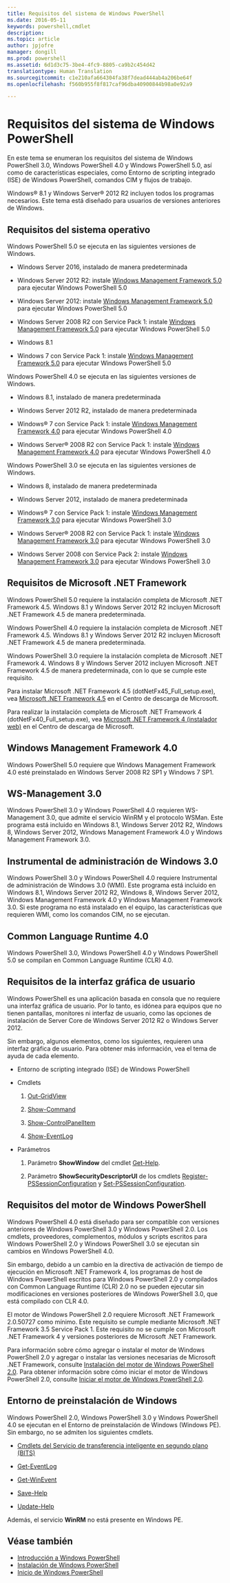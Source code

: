 ```yaml
---
title: Requisitos del sistema de Windows PowerShell
ms.date: 2016-05-11
keywords: powershell,cmdlet
description: 
ms.topic: article
author: jpjofre
manager: dongill
ms.prod: powershell
ms.assetid: 6d1d3c75-3be4-4fc9-8805-ca9b2c454d42
translationtype: Human Translation
ms.sourcegitcommit: c1e210afa664304fa38f7dead444ab4a206be64f
ms.openlocfilehash: f560b955f8f817caf96dba40900844b98a0e92a9

---
```


# <a name="windows-powershell-system-requirements"></a>Requisitos del sistema de Windows PowerShell
En este tema se enumeran los requisitos del sistema de Windows PowerShell 3.0, Windows PowerShell 4.0 y Windows PowerShell 5.0, así como de características especiales, como Entorno de scripting integrado (ISE) de Windows PowerShell, comandos CIM y flujos de trabajo.

Windows® 8.1 y Windows Server® 2012 R2 incluyen todos los programas necesarios. Este tema está diseñado para usuarios de versiones anteriores de Windows.

## <a name="operating-system-requirements"></a>Requisitos del sistema operativo
Windows PowerShell 5.0 se ejecuta en las siguientes versiones de Windows.

-   Windows Server 2016, instalado de manera predeterminada

-   Windows Server 2012 R2: instale [Windows Management Framework 5.0](http://go.microsoft.com/fwlink/?LinkID=242919) para ejecutar Windows PowerShell 5.0

-   Windows Server 2012: instale [Windows Management Framework 5.0](http://go.microsoft.com/fwlink/?LinkID=242919) para ejecutar Windows PowerShell 5.0

-   Windows Server 2008 R2 con Service Pack 1: instale [Windows Management Framework 5.0](http://go.microsoft.com/fwlink/?LinkID=242919) para ejecutar Windows PowerShell 5.0

-   Windows 8.1

-   Windows 7 con Service Pack 1: instale [Windows Management Framework 5.0](http://go.microsoft.com/fwlink/?LinkID=242919) para ejecutar Windows PowerShell 5.0

Windows PowerShell 4.0 se ejecuta en las siguientes versiones de Windows.

-   Windows 8.1, instalado de manera predeterminada

-   Windows Server 2012 R2, instalado de manera predeterminada

-   Windows® 7 con Service Pack 1: instale [Windows Management Framework 4.0](http://go.microsoft.com/fwlink/?LinkId=293881) para ejecutar Windows PowerShell 4.0

-   Windows Server® 2008 R2 con Service Pack 1: instale [Windows Management Framework 4.0](http://go.microsoft.com/fwlink/?LinkId=293881) para ejecutar Windows PowerShell 4.0

Windows PowerShell 3.0 se ejecuta en las siguientes versiones de Windows.

-   Windows 8, instalado de manera predeterminada

-   Windows Server 2012, instalado de manera predeterminada

-   Windows® 7 con Service Pack 1: instale [Windows Management Framework 3.0](http://www.microsoft.com/download/details.aspx?id=34595) para ejecutar Windows PowerShell 3.0

-   Windows Server® 2008 R2 con Service Pack 1: instale [Windows Management Framework 3.0](http://www.microsoft.com/download/details.aspx?id=34595) para ejecutar Windows PowerShell 3.0

-   Windows Server 2008 con Service Pack 2: instale [Windows Management Framework 3.0](http://www.microsoft.com/download/details.aspx?id=34595) para ejecutar Windows PowerShell 3.0

## <a name="microsoft-net-framework-requirements"></a>Requisitos de Microsoft .NET Framework
Windows PowerShell 5.0 requiere la instalación completa de Microsoft .NET Framework 4.5. Windows 8.1 y Windows Server 2012 R2 incluyen Microsoft .NET Framework 4.5 de manera predeterminada.

Windows PowerShell 4.0 requiere la instalación completa de Microsoft .NET Framework 4.5. Windows 8.1 y Windows Server 2012 R2 incluyen Microsoft .NET Framework 4.5 de manera predeterminada.

Windows PowerShell 3.0 requiere la instalación completa de Microsoft .NET Framework 4. Windows 8 y Windows Server 2012 incluyen Microsoft .NET Framework 4.5 de manera predeterminada, con lo que se cumple este requisito.

Para instalar Microsoft .NET Framework 4.5 (dotNetFx45_Full_setup.exe), vea [Microsoft .NET Framework 4.5](http://go.microsoft.com/fwlink/?LinkID=242919) en el Centro de descarga de Microsoft.

Para realizar la instalación completa de Microsoft .NET Framework 4 (dotNetFx40_Full_setup.exe), vea [Microsoft .NET Framework 4 (instalador web)](http://go.microsoft.com/fwlink/?LinkID=212931) en el Centro de descarga de Microsoft.

## <a name="windows-management-framework-40"></a>Windows Management Framework 4.0
Windows PowerShell 5.0 requiere que Windows Management Framework 4.0 esté preinstalado en Windows Server 2008 R2 SP1 y Windows 7 SP1.

## <a name="wsmanagement-30"></a>WS-Management 3.0
Windows PowerShell 3.0 y Windows PowerShell 4.0 requieren WS-Management 3.0, que admite el servicio WinRM y el protocolo WSMan. Este programa está incluido en Windows 8.1, Windows Server 2012 R2, Windows 8, Windows Server 2012, Windows Management Framework 4.0 y Windows Management Framework 3.0.

## <a name="windows-management-instrumentation-30"></a>Instrumental de administración de Windows 3.0
Windows PowerShell 3.0 y Windows PowerShell 4.0 requiere Instrumental de administración de Windows 3.0 (WMI). Este programa está incluido en Windows 8.1, Windows Server 2012 R2, Windows 8, Windows Server 2012, Windows Management Framework 4.0 y Windows Management Framework 3.0. Si este programa no está instalado en el equipo, las características que requieren WMI, como los comandos CIM, no se ejecutan.

## <a name="common-language-runtime-40"></a>Common Language Runtime 4.0
Windows PowerShell 3.0, Windows PowerShell 4.0 y Windows PowerShell 5.0 se compilan en Common Language Runtime (CLR) 4.0.

## <a name="graphical-user-interface-requirements"></a>Requisitos de la interfaz gráfica de usuario
Windows PowerShell es una aplicación basada en consola que no requiere una interfaz gráfica de usuario. Por lo tanto, es idónea para equipos que no tienen pantallas, monitores ni interfaz de usuario, como las opciones de instalación de Server Core de Windows Server 2012 R2 o Windows Server 2012.

Sin embargo, algunos elementos, como los siguientes, requieren una interfaz gráfica de usuario. Para obtener más información, vea el tema de ayuda de cada elemento.

-   Entorno de scripting integrado (ISE) de Windows PowerShell

-   Cmdlets

    1.  [Out-GridView](https://technet.microsoft.com/en-us/library/70915a86-d753-464e-8349-cba02316154c)

    2.  [Show-Command](https://technet.microsoft.com/en-us/library/65bba50b-91a8-49d5-80a2-a30fc684ba41)

    3.  [Show-ControlPanelItem](https://technet.microsoft.com/en-us/library/0685d42c-37cc-498f-acf6-0ecfeb0cb162)

    4.  [Show-EventLog](https://technet.microsoft.com/en-us/library/a3b0f5ad-0438-42c7-915b-d1b4793a431c)

-   Parámetros

    1.  Parámetro **ShowWindow** del cmdlet [Get-Help](https://technet.microsoft.com/en-us/library/1f46eeb4-49d7-4bec-bb29-395d9b42f54a).

    2.  Parámetro **ShowSecurityDescriptorUI** de los cmdlets [Register-PSSessionConfiguration](https://technet.microsoft.com/en-us/library/e9152ae2-bd6d-4056-9bc7-dc1893aa29ea) y [Set-PSSessionConfiguration](https://technet.microsoft.com/en-us/library/b21fbad3-1759-4260-b206-dcb8431cd6ea).

## <a name="windows-powershell-engine-requirements"></a>Requisitos del motor de Windows PowerShell
Windows PowerShell 4.0 está diseñado para ser compatible con versiones anteriores de Windows PowerShell 3.0 y Windows PowerShell 2.0. Los cmdlets, proveedores, complementos, módulos y scripts escritos para Windows PowerShell 2.0 y Windows PowerShell 3.0 se ejecutan sin cambios en Windows PowerShell 4.0.

Sin embargo, debido a un cambio en la directiva de activación de tiempo de ejecución en Microsoft .NET Framework 4, los programas de host de Windows PowerShell escritos para Windows PowerShell 2.0 y compilados con Common Language Runtime (CLR) 2.0 no se pueden ejecutar sin modificaciones en versiones posteriores de Windows PowerShell 3.0, que está compilado con CLR 4.0.

El motor de Windows PowerShell 2.0 requiere Microsoft .NET Framework 2.0.50727 como mínimo. Este requisito se cumple mediante Microsoft .NET Framework 3.5 Service Pack 1. Este requisito no se cumple con Microsoft .NET Framework 4 y versiones posteriores de Microsoft .NET Framework.

Para información sobre cómo agregar o instalar el motor de Windows PowerShell 2.0 y agregar o instalar las versiones necesarias de Microsoft .NET Framework, consulte [Instalación del motor de Windows PowerShell 2.0](Installing-the-Windows-PowerShell-2.0-Engine.md). Para obtener información sobre cómo iniciar el motor de Windows PowerShell 2.0, consulte [Iniciar el motor de Windows PowerShell 2.0](Starting-the-Windows-PowerShell-2.0-Engine.md).

## <a name="windows-preinstallation-environment"></a>Entorno de preinstalación de Windows
Windows PowerShell 2.0, Windows PowerShell 3.0 y Windows PowerShell 4.0 se ejecutan en el Entorno de preinstalación de Windows (Windows PE). Sin embargo, no se admiten los siguientes cmdlets.

-   [Cmdlets del Servicio de transferencia inteligente en segundo plano (BITS)](http://go.microsoft.com/fwlink/?LinkId=257514)

-   [Get-EventLog](https://technet.microsoft.com/en-us/library/b4985b11-82bf-487d-928d-becd96fc0419)

-   [Get-WinEvent](https://technet.microsoft.com/en-us/library/5fe94870-ed6b-4ce2-9500-93846cc65c95)

-   [Save-Help](https://technet.microsoft.com/en-us/library/aed94f90-b73f-4e25-a25d-7c18d9f161fa)

-   [Update-Help](https://technet.microsoft.com/en-us/library/93e1d870-ace6-432b-8778-8920291d7545)

Además, el servicio **WinRM** no está presente en Windows PE.

## <a name="see-also"></a>Véase también
- [Introducción a Windows PowerShell](../getting-started/Getting-Started-with-Windows-PowerShell.md)
- [Instalación de Windows PowerShell](Installing-Windows-PowerShell.md)
- [Inicio de Windows PowerShell](https://technet.microsoft.com/en-us/library/8ec8c2d7-8e7c-4722-a3d2-498fe5739a8e)




<!--HONumber=Oct16_HO4-->


